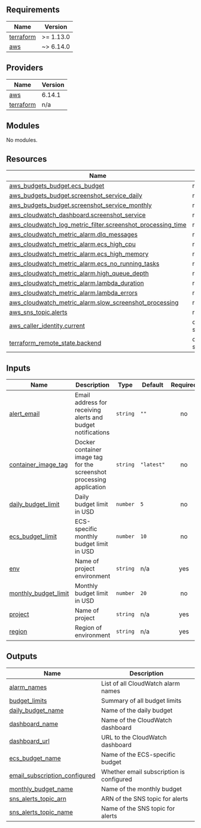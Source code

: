 <!-- BEGIN_TF_DOCS -->
## Requirements

| Name | Version |
|------|---------|
| <a name="requirement_terraform"></a> [terraform](#requirement\_terraform) | >= 1.13.0 |
| <a name="requirement_aws"></a> [aws](#requirement\_aws) | ~> 6.14.0 |

## Providers

| Name | Version |
|------|---------|
| <a name="provider_aws"></a> [aws](#provider\_aws) | 6.14.1 |
| <a name="provider_terraform"></a> [terraform](#provider\_terraform) | n/a |

## Modules

No modules.

## Resources

| Name | Type |
|------|------|
| [aws_budgets_budget.ecs_budget](https://registry.terraform.io/providers/hashicorp/aws/latest/docs/resources/budgets_budget) | resource |
| [aws_budgets_budget.screenshot_service_daily](https://registry.terraform.io/providers/hashicorp/aws/latest/docs/resources/budgets_budget) | resource |
| [aws_budgets_budget.screenshot_service_monthly](https://registry.terraform.io/providers/hashicorp/aws/latest/docs/resources/budgets_budget) | resource |
| [aws_cloudwatch_dashboard.screenshot_service](https://registry.terraform.io/providers/hashicorp/aws/latest/docs/resources/cloudwatch_dashboard) | resource |
| [aws_cloudwatch_log_metric_filter.screenshot_processing_time](https://registry.terraform.io/providers/hashicorp/aws/latest/docs/resources/cloudwatch_log_metric_filter) | resource |
| [aws_cloudwatch_metric_alarm.dlq_messages](https://registry.terraform.io/providers/hashicorp/aws/latest/docs/resources/cloudwatch_metric_alarm) | resource |
| [aws_cloudwatch_metric_alarm.ecs_high_cpu](https://registry.terraform.io/providers/hashicorp/aws/latest/docs/resources/cloudwatch_metric_alarm) | resource |
| [aws_cloudwatch_metric_alarm.ecs_high_memory](https://registry.terraform.io/providers/hashicorp/aws/latest/docs/resources/cloudwatch_metric_alarm) | resource |
| [aws_cloudwatch_metric_alarm.ecs_no_running_tasks](https://registry.terraform.io/providers/hashicorp/aws/latest/docs/resources/cloudwatch_metric_alarm) | resource |
| [aws_cloudwatch_metric_alarm.high_queue_depth](https://registry.terraform.io/providers/hashicorp/aws/latest/docs/resources/cloudwatch_metric_alarm) | resource |
| [aws_cloudwatch_metric_alarm.lambda_duration](https://registry.terraform.io/providers/hashicorp/aws/latest/docs/resources/cloudwatch_metric_alarm) | resource |
| [aws_cloudwatch_metric_alarm.lambda_errors](https://registry.terraform.io/providers/hashicorp/aws/latest/docs/resources/cloudwatch_metric_alarm) | resource |
| [aws_cloudwatch_metric_alarm.slow_screenshot_processing](https://registry.terraform.io/providers/hashicorp/aws/latest/docs/resources/cloudwatch_metric_alarm) | resource |
| [aws_sns_topic.alerts](https://registry.terraform.io/providers/hashicorp/aws/latest/docs/resources/sns_topic) | resource |
| [aws_caller_identity.current](https://registry.terraform.io/providers/hashicorp/aws/latest/docs/data-sources/caller_identity) | data source |
| [terraform_remote_state.backend](https://registry.terraform.io/providers/hashicorp/terraform/latest/docs/data-sources/remote_state) | data source |

## Inputs

| Name | Description | Type | Default | Required |
|------|-------------|------|---------|:--------:|
| <a name="input_alert_email"></a> [alert\_email](#input\_alert\_email) | Email address for receiving alerts and budget notifications | `string` | `""` | no |
| <a name="input_container_image_tag"></a> [container\_image\_tag](#input\_container\_image\_tag) | Docker container image tag for the screenshot processing application | `string` | `"latest"` | no |
| <a name="input_daily_budget_limit"></a> [daily\_budget\_limit](#input\_daily\_budget\_limit) | Daily budget limit in USD | `number` | `5` | no |
| <a name="input_ecs_budget_limit"></a> [ecs\_budget\_limit](#input\_ecs\_budget\_limit) | ECS-specific monthly budget limit in USD | `number` | `10` | no |
| <a name="input_env"></a> [env](#input\_env) | Name of project environment | `string` | n/a | yes |
| <a name="input_monthly_budget_limit"></a> [monthly\_budget\_limit](#input\_monthly\_budget\_limit) | Monthly budget limit in USD | `number` | `20` | no |
| <a name="input_project"></a> [project](#input\_project) | Name of project | `string` | n/a | yes |
| <a name="input_region"></a> [region](#input\_region) | Region of environment | `string` | n/a | yes |

## Outputs

| Name | Description |
|------|-------------|
| <a name="output_alarm_names"></a> [alarm\_names](#output\_alarm\_names) | List of all CloudWatch alarm names |
| <a name="output_budget_limits"></a> [budget\_limits](#output\_budget\_limits) | Summary of all budget limits |
| <a name="output_daily_budget_name"></a> [daily\_budget\_name](#output\_daily\_budget\_name) | Name of the daily budget |
| <a name="output_dashboard_name"></a> [dashboard\_name](#output\_dashboard\_name) | Name of the CloudWatch dashboard |
| <a name="output_dashboard_url"></a> [dashboard\_url](#output\_dashboard\_url) | URL to the CloudWatch dashboard |
| <a name="output_ecs_budget_name"></a> [ecs\_budget\_name](#output\_ecs\_budget\_name) | Name of the ECS-specific budget |
| <a name="output_email_subscription_configured"></a> [email\_subscription\_configured](#output\_email\_subscription\_configured) | Whether email subscription is configured |
| <a name="output_monthly_budget_name"></a> [monthly\_budget\_name](#output\_monthly\_budget\_name) | Name of the monthly budget |
| <a name="output_sns_alerts_topic_arn"></a> [sns\_alerts\_topic\_arn](#output\_sns\_alerts\_topic\_arn) | ARN of the SNS topic for alerts |
| <a name="output_sns_alerts_topic_name"></a> [sns\_alerts\_topic\_name](#output\_sns\_alerts\_topic\_name) | Name of the SNS topic for alerts |
<!-- END_TF_DOCS -->
